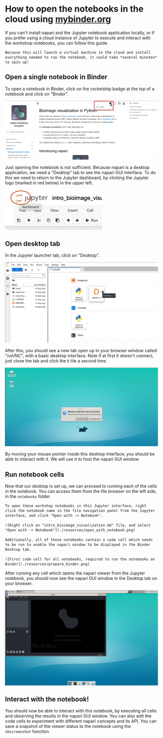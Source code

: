 # How to open the notebooks in the cloud using [mybinder.org](https://mybinder.org)

If you can't install napari and the Jupyter notebook application locally, or if you prefer using a cloud instance of Jupyter to execute and interact with the workshop notebooks, you can follow this guide.

```{note}
Because this will launch a virtual machine in the cloud and install everything needed to run the notebook, it could take *several minutes* to spin up!
```

## Open a single notebook in Binder

To open a notebook in Binder, click on the rocketship badge at the top of a notebook and click on "Binder".

![Binder badge shown in the "Bioimage visualization in Python" notebook](./resources/binder_button.png)

Just opening the notebook is not sufficient. Because napari is a desktop application, we need a "Desktop" tab to see the napari GUI interface. To do this we need to return to the Jupyter dashboard, by clicking the Jupyter logo (marked in red below) in the upper left.

![Jupyter logo tool-tip showing `dashboard`](./resources/jupyter_logo_dashboard.png)

## Open desktop tab

In the Jupyter launcher tab, click on "Desktop".

![Desktop tab button in Jupyter launcher tab](./resources/desktop_tab.png)

After this, you should see a new tab open up in your browser window called "noVNC", with a basic desktop interface. Note if at first it doesn't connect, just close the tab and click the `D` tile a second time.

![Desktop interface shown in browser tab](./resources/desktop.png)

By moving your mouse pointer inside this desktop interface, you should be able to interact with it. We will use it to host the napari GUI window.

## Run notebook cells

Now that our desktop is set up, we can proceed to running each of the cells in the notebook. You can access them from the file browser on the left side, in the `notebooks` folder.

```{important}
To open these workshop notebooks in this Jupyter interface, right click the notebook name in the file navigation panel from the Jupyter interface, and click "Open with -> Notebook".

![Right click on "intro_bioimage_visualization.md" file, and select "Open with -> Notebook"](./resources/open_with_notebook.png)

Additionally, all of these notebooks contain a code cell which needs to be run to enable the napari window to be displayed in the Binder Desktop tab. 

![First code cell for all notebooks, required to run the notebooks on Binder](./resources/prepare_binder.png)
```

After running any cell which opens the napari viewer from the Jupyter notebook, you should now see the napari GUI window in the Desktop tab on your browser.

![napari interface in Desktop tab](./resources/napari_desktop.png)

## Interact with the notebook!

You should now be able to interact with this notebook, by executing all cells and observing the results in the napari GUI window. You can also edit the code cells to experiment with different napari concepts and its API. You can save a snapshot of the viewer status to the notebook using the `nbscreenshot` function.
